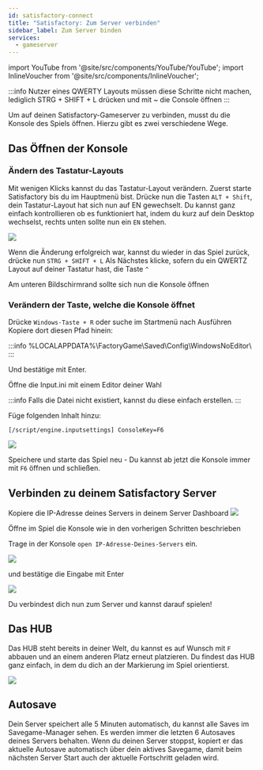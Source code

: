 ```yaml
---
id: satisfactory-connect
title: "Satisfactory: Zum Server verbinden"
sidebar_label: Zum Server binden
services:
  - gameserver
---
```


import YouTube from '@site/src/components/YouTube/YouTube';
import InlineVoucher from '@site/src/components/InlineVoucher';

<YouTube videoId="EC4FXT5Mwb8" imageSrc="https://screensaver01.zap-hosting.com/index.php/s/wTW9eLPQqEPwz7F/preview" title="How to create a Satisfactory Server at ZAP and upload your own save-game" description="Hast du das Gefühl, dass du etwas besser verstehst, wenn du es in Aktion siehst? Wir haben etwas für dich! Tauche ab in unser Video, welches alles für dich zusammenfasst. Egal, ob du es eilig hast oder einfach nur Informationen auf möglichst verständliche Art und Weise aufnehmen möchtest!"/>

:::info
Nutzer eines QWERTY Layouts müssen diese Schritte nicht machen, lediglich STRG + SHIFT + L drücken und mit ~ die Console öffnen
:::

Um auf deinen Satisfactory-Gameserver zu verbinden, musst du die Konsole des Spiels öffnen. Hierzu gibt es zwei verschiedene Wege.

<InlineVoucher />

## Das Öffnen der Konsole

### Ändern des Tastatur-Layouts
Mit wenigen Klicks kannst du das Tastatur-Layout verändern.
Zuerst starte Satisfactory bis du im Hauptmenü bist.
Drücke nun die Tasten `ALT + Shift`, dein Tastatur-Layout hat sich nun auf EN gewechselt.
Du kannst ganz einfach kontrollieren ob es funktioniert hat, indem du kurz auf dein Desktop wechselst, rechts unten sollte nun ein `EN` stehen.

![](https://screensaver01.zap-hosting.com/index.php/s/bq9baKmtrA34LXx/preview)

Wenn die Änderung erfolgreich war, kannst du wieder in das Spiel zurück, drücke nun `STRG + SHIFT + L`
Als Nächstes klicke, sofern du ein QWERTZ Layout auf deiner Tastatur hast, die Taste `^`

Am unteren Bildschirmrand sollte sich nun die Konsole öffnen

### Verändern der Taste, welche die Konsole öffnet
Drücke `Windows-Taste + R` oder suche im Startmenü nach Ausführen
Kopiere dort diesen Pfad hinein:

:::info
%LOCALAPPDATA%\FactoryGame\Saved\Config\WindowsNoEditor\ 
:::

Und bestätige mit Enter.

Öffne die Input.ini mit einem Editor deiner Wahl

:::info
Falls die Datei nicht existiert, kannst du diese einfach erstellen.
:::

Füge folgenden Inhalt hinzu:

`[/script/engine.inputsettings]
ConsoleKey=F6`

![](https://screensaver01.zap-hosting.com/index.php/s/MkcZMMpmzZHaYcy/preview)

Speichere und starte das Spiel neu - Du kannst ab jetzt die Konsole immer mit `F6` öffnen und schließen.

## Verbinden zu deinem Satisfactory Server
Kopiere die IP-Adresse deines Servers in deinem Server Dashboard
![](https://screensaver01.zap-hosting.com/index.php/s/DC9rK9yKfKAHJpW/preview)

Öffne im Spiel die Konsole wie in den vorherigen Schritten beschrieben 

Trage in der Konsole `open IP-Adresse-Deines-Servers` ein.

![](https://screensaver01.zap-hosting.com/index.php/s/8dY8WTsS9ewQSGJ/preview)

und bestätige die Eingabe mit Enter

![](https://screensaver01.zap-hosting.com/index.php/s/4isZiiDJrDwC7wE/preview)

Du verbindest dich nun zum Server und kannst darauf spielen!

## Das HUB
Das HUB steht bereits in deiner Welt, du kannst es auf Wunsch mit `F` abbauen und an einem anderen Platz erneut platzieren.
Du findest das HUB ganz einfach, in dem du dich an der Markierung im Spiel orientierst.

![](https://screensaver01.zap-hosting.com/index.php/s/EfmqDj78SiTeNtf/preview)

## Autosave
Dein Server speichert alle 5 Minuten automatisch, du kannst alle Saves im Savegame-Manager sehen. Es werden immer die letzten 6 Autosaves deines Servers behalten. Wenn du
deinen Server stoppst, kopiert er das aktuelle Autosave automatisch über dein aktives Savegame, damit beim nächsten Server Start auch der aktuelle Fortschritt geladen wird.
